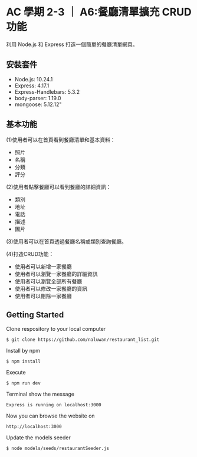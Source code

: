 # AC 學期 2-3 ｜ A6:餐廳清單擴充 CRUD 功能

利用 Node.js 和 Express 打造一個簡單的餐廳清單網頁。

## 安裝套件

- Node.js: 10.24.1
- Express: 4.17.1
- Express-Handlebars: 5.3.2
- body-parser: 1.19.0
- mongoose: 5.12.12"

## 基本功能

(1)使用者可以在首頁看到餐廳清單和基本資料：

- 照片
- 名稱
- 分類
- 評分

(2)使用者點擊餐廳可以看到餐廳的詳細資訊：

- 類別
- 地址
- 電話
- 描述
- 圖片

(3)使用者可以在首頁透過餐廳名稱或類別查詢餐廳。

(4)打造CRUD功能：
- 使用者可以新增一家餐廳
- 使用者可以瀏覽一家餐廳的詳細資訊
- 使用者可以瀏覽全部所有餐廳
- 使用者可以修改一家餐廳的資訊
- 使用者可以刪除一家餐廳

## Getting Started
Clone respository to your local computer
```
$ git clone https://github.com/naluwan/restaurant_list.git
```
Install by npm
```
$ npm install
```
Execute
```
$ npm run dev
```
Terminal show the message
```
Express is running on localhost:3000
```
Now you can browse the website on
```
http://localhost:3000
```
Update the models seeder
```
$ node models/seeds/restaurantSeeder.js
```
